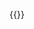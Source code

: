 {{<imageToClickGlobal imgPosition = "left" imagePath = "/img/Screen Shot 2023-03-09 at 8.31.40 PM.png" Caption="The team rest, now with Silivus's wolf"  width = "60%" >}}
